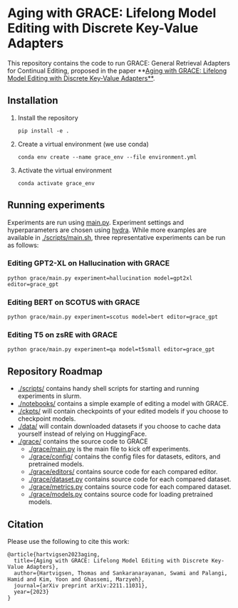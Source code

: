 # Aging with GRACE: Lifelong Model Editing with Discrete Key-Value Adapters
This repository contains the code to run GRACE: General Retrieval Adapters for Continual Editing, proposed in the paper **[Aging with GRACE: Lifelong Model Editing with Discrete Key-Value Adapters**](https://arxiv.org/abs/2211.11031).

## Installation
1. Install the repository
    ```
    pip install -e .
    ```
2. Create a virtual environment (we use conda)
    ```
    conda env create --name grace_env --file environment.yml
    ```
3. Activate the virtual environment
    ```
    conda activate grace_env
    ```

## Running experiments
Experiments are run using [main.py](./grace/main.py). Experiment settings and hyperparameters are chosen using [hydra](https://github.com/facebookresearch/hydra). While more examples are available in [./scripts/main.sh](./scripts/main.sh), three representative experiments can be run as follows:

### Editing GPT2-XL on Hallucination with GRACE
```
python grace/main.py experiment=hallucination model=gpt2xl editor=grace_gpt
```

### Editing BERT on SCOTUS with GRACE
```
python grace/main.py experiment=scotus model=bert editor=grace_gpt
```

### Editing T5 on zsRE with GRACE
```
python grace/main.py experiment=qa model=t5small editor=grace_gpt
```

## Repository Roadmap
* [./scripts/](./scripts/) contains handy shell scripts for starting and running experiments in slurm.
* [./notebooks/](./notebooks/) contains a simple example of editing a model with GRACE.
* [./ckpts/](./ckpts/) will contain checkpoints of your edited models if you choose to checkpoint models.
* [./data/](./data/) will contain downloaded datasets if you choose to cache data yourself instead of relying on HuggingFace.
* [./grace/](./grace/) contains the source code to GRACE
    * [./grace/main.py](./grace/main.py) is the main file to kick off experiments.
    * [./grace/config/](./grace/config/) contains the config files for datasets, editors, and pretrained models.
    * [./grace/editors/](./grace/editors/) contains source code for each compared editor.
    * [./grace/dataset.py](./grace/dataset.py) contains source code for each compared dataset.
    * [./grace/metrics.py](./grace/metrics.py) contains source code for each compared dataset.
    * [./grace/models.py](./grace/models.py) contains source code for loading pretrained models.

## Citation
Please use the following to cite this work:
```
@article{hartvigsen2023aging,
  title={Aging with GRACE: Lifelong Model Editing with Discrete Key-Value Adapters},
  author={Hartvigsen, Thomas and Sankaranarayanan, Swami and Palangi, Hamid and Kim, Yoon and Ghassemi, Marzyeh},
  journal={arXiv preprint arXiv:2211.11031},
  year={2023}
}
```
